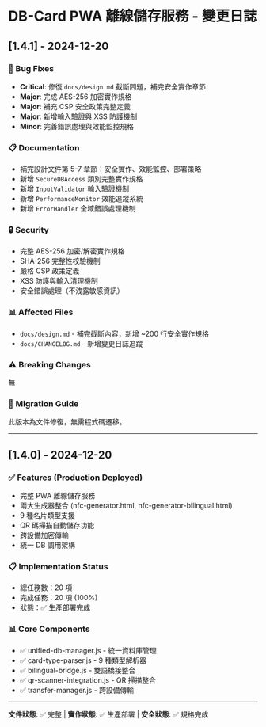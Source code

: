 # DB-Card PWA 離線儲存服務 - 變更日誌

## [1.4.1] - 2024-12-20

### 🔧 Bug Fixes
- **Critical**: 修復 `docs/design.md` 截斷問題，補完安全實作章節
- **Major**: 完成 AES-256 加密實作規格
- **Major**: 補充 CSP 安全政策完整定義
- **Major**: 新增輸入驗證與 XSS 防護機制
- **Minor**: 完善錯誤處理與效能監控規格

### 📋 Documentation
- 補完設計文件第 5-7 章節：安全實作、效能監控、部署策略
- 新增 `SecureDBAccess` 類別完整實作規格
- 新增 `InputValidator` 輸入驗證機制
- 新增 `PerformanceMonitor` 效能追蹤系統
- 新增 `ErrorHandler` 全域錯誤處理機制

### 🔒 Security
- 完整 AES-256 加密/解密實作規格
- SHA-256 完整性校驗機制
- 嚴格 CSP 政策定義
- XSS 防護與輸入清理機制
- 安全錯誤處理（不洩露敏感資訊）

### 📊 Affected Files
- `docs/design.md` - 補完截斷內容，新增 ~200 行安全實作規格
- `docs/CHANGELOG.md` - 新增變更日誌追蹤

### ⚠️ Breaking Changes
無

### 🔄 Migration Guide
此版本為文件修復，無需程式碼遷移。

---

## [1.4.0] - 2024-12-20

### ✅ Features (Production Deployed)
- 完整 PWA 離線儲存服務
- 兩大生成器整合 (nfc-generator.html, nfc-generator-bilingual.html)
- 9 種名片類型支援
- QR 碼掃描自動儲存功能
- 跨設備加密傳輸
- 統一 DB 調用架構

### 📋 Implementation Status
- 總任務數：20 項
- 完成任務：20 項 (100%)
- 狀態：✅ 生產部署完成

### 📊 Core Components
- ✅ unified-db-manager.js - 統一資料庫管理
- ✅ card-type-parser.js - 9 種類型解析器
- ✅ bilingual-bridge.js - 雙語橋接整合
- ✅ qr-scanner-integration.js - QR 掃描整合
- ✅ transfer-manager.js - 跨設備傳輸

---

**文件狀態**: ✅ 完整 | **實作狀態**: ✅ 生產部署 | **安全狀態**: ✅ 規格完成